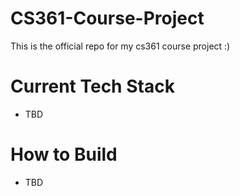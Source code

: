 # CS361-Course-Project
This is the official repo for my cs361 course project :)

# Current Tech Stack
  - TBD

# How to Build
  - TBD
